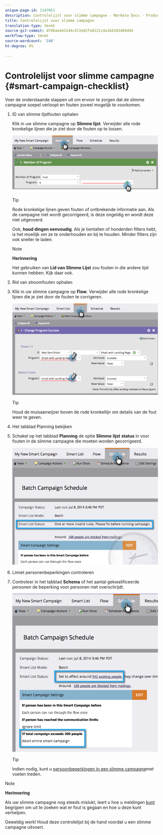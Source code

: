 ```yaml
---
unique-page-id: 1147051
description: Controlelijst voor slimme campagne - Marketo Docs - Productdocumentatie
title: Controlelijst voor slimme campagne
translation-type: tm+mt
source-git-commit: d7d6aee63144c472e02fe0221c4a164183d04dd4
workflow-type: tm+mt
source-wordcount: '248'
ht-degree: 0%

---
```



# Controlelijst voor slimme campagne {#smart-campaign-checklist}

Voer de onderstaande stappen uit om ervoor te zorgen dat de slimme campagne soepel verloopt en fouten zoveel mogelijk te voorkomen.

1. ID van slimme lijstfouten ophalen

   Klik in uw slimme campagne op **Slimme lijst**. Verwijder alle rode kronkelige lijnen die je ziet door de fouten op te lossen.

   ![](assets/image2014-9-22-16-3a9-3a13.png)

   >[!TIP]
   >
   >Rode kronkelige lijnen geven fouten of ontbrekende informatie aan. Als de campagne niet wordt gecorrigeerd, is deze ongeldig en wordt deze niet uitgevoerd.
   >
   >
   >Ook, **houd dingen eenvoudig**. Als je tientallen of honderden filters hebt, is het moeilijk om ze te onderhouden en bij te houden. Minder filters zijn ook sneller te laden.

   >[!NOTE]
   >
   >**Herinnering**
   >
   >
   >Het gebruiken van **Lid van Slimme Lijst** zou fouten in die andere lijst kunnen hebben. Kijk daar ook.

1. Rid van stroomfouten ophalen
1. Klik in uw slimme campagne op **Flow**. Verwijder alle rode kronkelige lijnen die je ziet door de fouten te corrigeren.

   ![](assets/image2014-9-22-16-3a10-3a49.png)

   >[!TIP]
   >
   >Houd de muisaanwijzer boven de rode kronkellijn om details van de fout weer te geven.

1. Het tabblad Planning bekijken
1. Schakel op het tabblad **Planning** de optie **Slimme** **lijst** **status** in voor fouten in de slimme campagne die moeten worden gecorrigeerd.

   ![](assets/three.png)

1. Limiet personenbeperkingen controleren
1. Controleer in het tabblad **Schema** of het aantal gekwalificeerde personen de beperking voor personen niet overschrijdt.

   ![](assets/four.png)

   >[!TIP]
   >
   >Indien nodig, kunt u [persoonbeperkingen in een slimme campagne](../../../../product-docs/core-marketo-concepts/smart-campaigns/using-smart-campaigns/override-person-restrictions-in-a-smart-campaign.md)met voeten treden.

>[!NOTE]
>
>**Herinnering**
>
>Als uw slimme campagne nog steeds mislukt, leert u hoe u meldingen [kunt](../../../../product-docs/core-marketo-concepts/miscellaneous/understanding-notifications.md) begrijpen om uit te zoeken wat er fout is gegaan en hoe u deze kunt verhelpen.

Geweldig werk! Houd deze controlelijst bij de hand voordat u een slimme campagne uitvoert.